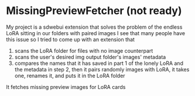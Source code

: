 # MissingPreviewFetcher (not ready)
My project is a sdwebui extension that solves the problem of the endless LoRA sitting in our folders with paired images
I see that many people have this issue
so I tried to come up with an extension that
1. scans the LoRA folder for files with no image counterpart
2. scans the user's desired img output folder's images' metadata
3. compares the names that it has saved in part 1 of the lonely LoRA and the metadata in step 2, then it pairs randomly images with LoRA, it takes one, renames it, and puts it in the LoRA folder

It fetches missing preview images for LoRA cards

